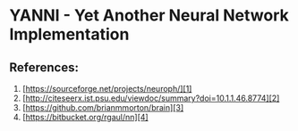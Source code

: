 # YANNI - Yet Another Neural Network Implementation

## References:

1. [https://sourceforge.net/projects/neuroph/][1]
2. [http://citeseerx.ist.psu.edu/viewdoc/summary?doi=10.1.1.46.8774][2]
3. [https://github.com/brianmmorton/brain][3]
4. [https://bitbucket.org/rgaul/nn][4]

[1]: https://sourceforge.net/projects/neuroph/
[2]: http://citeseerx.ist.psu.edu/viewdoc/summary?doi=10.1.1.46.8774
[3]: https://github.com/brianmmorton/brain
[4]: https://bitbucket.org/rgaul/nn
